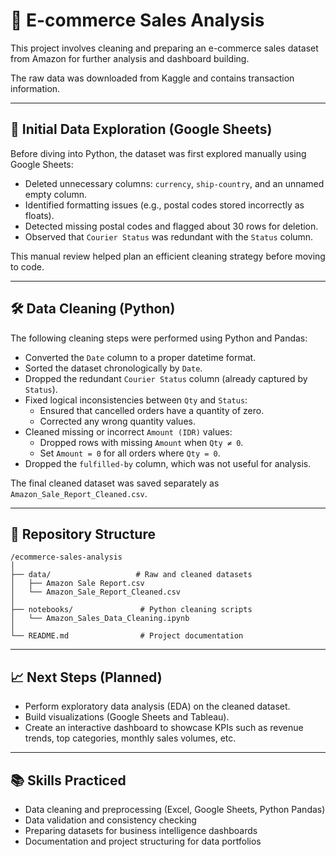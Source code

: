 # 🛒 E-commerce Sales Analysis

This project involves cleaning and preparing an e-commerce sales dataset from Amazon for further analysis and dashboard building.

The raw data was downloaded from Kaggle and contains transaction information.

---

## 🧐 Initial Data Exploration (Google Sheets)

Before diving into Python, the dataset was first explored manually using Google Sheets:
- Deleted unnecessary columns: `currency`, `ship-country`, and an unnamed empty column.
- Identified formatting issues (e.g., postal codes stored incorrectly as floats).
- Detected missing postal codes and flagged about 30 rows for deletion.
- Observed that `Courier Status` was redundant with the `Status` column.

This manual review helped plan an efficient cleaning strategy before moving to code.

---

## 🛠️ Data Cleaning (Python)

The following cleaning steps were performed using Python and Pandas:

- Converted the `Date` column to a proper datetime format.
- Sorted the dataset chronologically by `Date`.
- Dropped the redundant `Courier Status` column (already captured by `Status`).
- Fixed logical inconsistencies between `Qty` and `Status`:
  - Ensured that cancelled orders have a quantity of zero.
  - Corrected any wrong quantity values.
- Cleaned missing or incorrect `Amount (IDR)` values:
  - Dropped rows with missing `Amount` when `Qty ≠ 0`.
  - Set `Amount = 0` for all orders where `Qty = 0`.
- Dropped the `fulfilled-by` column, which was not useful for analysis.

The final cleaned dataset was saved separately as `Amazon_Sale_Report_Cleaned.csv`.

---

## 📂 Repository Structure

```
/ecommerce-sales-analysis  
│
├── data/                   # Raw and cleaned datasets
│   ├── Amazon Sale Report.csv
│   └── Amazon_Sale_Report_Cleaned.csv
│
├── notebooks/               # Python cleaning scripts
│   └── Amazon_Sales_Data_Cleaning.ipynb
│
└── README.md                # Project documentation
```


---

## 📈 Next Steps (Planned)

- Perform exploratory data analysis (EDA) on the cleaned dataset.
- Build visualizations (Google Sheets and Tableau).
- Create an interactive dashboard to showcase KPIs such as revenue trends, top categories, monthly sales volumes, etc.

---

## 📚 Skills Practiced

- Data cleaning and preprocessing (Excel, Google Sheets, Python Pandas)
- Data validation and consistency checking
- Preparing datasets for business intelligence dashboards
- Documentation and project structuring for data portfolios

